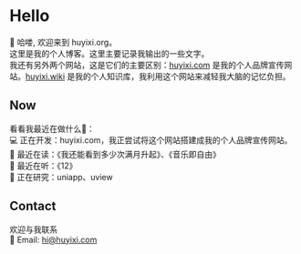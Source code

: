 # Hello

👋 哈喽, 欢迎来到 huyixi.org。  
这里是我的个人博客。这里主要记录我输出的一些文字。  
我还有另外两个网站，这是它们的主要区别：[huyixi.com](https://huyixi.com) 是我的个人品牌宣传网站。[huyixi.wiki](https://huyixi.wiki) 是我的个人知识库，我利用这个网站来减轻我大脑的记忆负担。

## Now

看看我最近在做什么👀：  
💻 正在开发：huyixi.com，我正尝试将这个网站搭建成我的个人品牌宣传网站。  
📖 最近在读：《我还能看到多少次满月升起》、《音乐即自由》  
🎵 最近在听：《12》  
🔎 正在研究：uniapp、uview

## Contact

欢迎与我联系  
📮 Email: hi@huyixi.com
